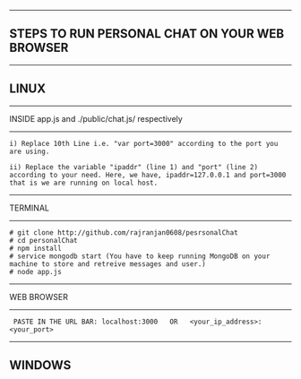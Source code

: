 -----------------------------------
STEPS TO RUN PERSONAL CHAT ON YOUR WEB BROWSER
-----------------------------------

---------
LINUX
---------
  
  ________________________________________________
  INSIDE app.js and ./public/chat.js/ respectively
  ________________________________________________

    i) Replace 10th Line i.e. "var port=3000" according to the port you are using.

    ii) Replace the variable "ipaddr" (line 1) and "port" (line 2) according to your need. Here, we have, ipaddr=127.0.0.1 and port=3000 that is we are running on local host. 


  _________
  TERMINAL
  _________
 
 	# git clone http://github.com/rajranjan0608/pesrsonalChat
 	# cd personalChat
 	# npm install
 	# service mongodb start (You have to keep running MongoDB on your machine to store and retreive messages and user.)
	# node app.js
  
  ____________
  WEB BROWSER
  ____________

	 PASTE IN THE URL BAR: localhost:3000   OR   <your_ip_address>:<your_port>

---------
WINDOWS
---------

	
